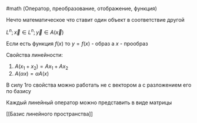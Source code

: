 #math 
(Оператор, преобразование, отображение, функция)

Нечто математическое что ставит один объект в соответствие другой

$L^n; \overrightarrow{x} \in L^n; \overrightarrow{y}\in A(\overrightarrow{x})$

Если есть функция $f(x)$ то $y = f(x)$ - образ а $x$ - прообраз

Свойства линейности:
1. $A(x_1 + x_2) = Ax_1 + Ax_2$
2. $A(\alpha x) = \alpha A(x)$

В силу 1го свойства можно работать не с вектором а с разложением его по базису

Каждый линейный оператор можно представить в виде матрицы

[[Базис линейного пространства]]

